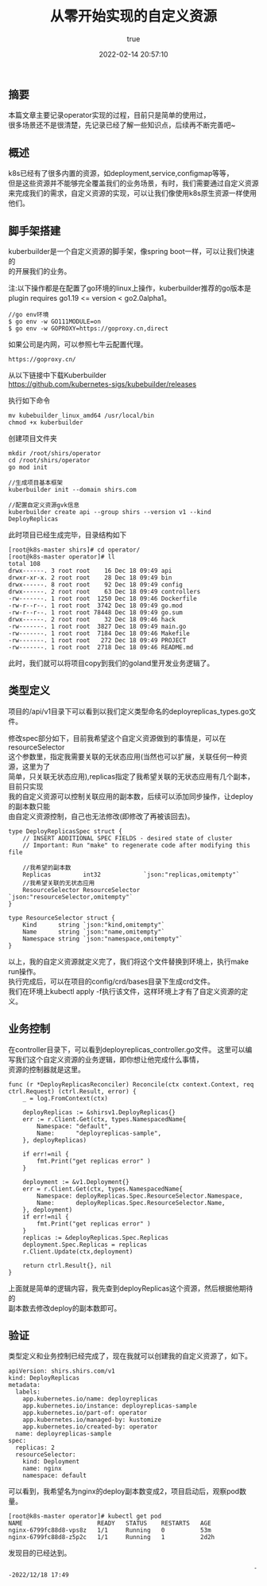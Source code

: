 ﻿--- 
title: 从零开始实现的自定义资源
date: 2022-02-14 20:57:10
permalink: /pages/8309a5b876fc9026
categories: 
  - 云原生
tags: 
  - null
author: 
  name: shirongsheng
  link: https://github.com/shirongsheng
---

## 摘要

本篇文章主要记录operator实现的过程，目前只是简单的使用过，       
很多场景还不是很清楚，先记录已经了解一些知识点，后续再不断完善吧~

## 概述

k8s已经有了很多内置的资源，如deployment,service,configmap等等，     
但是这些资源并不能够完全覆盖我们的业务场景，有时，我们需要通过自定义资源        
来完成我们的需求，自定义资源的实现，可以让我们像使用k8s原生资源一样使用他们。        

## 脚手架搭建

kuberbuilder是一个自定义资源的脚手架，像spring boot一样，可以让我们快速的        
的开展我们的业务。

注:以下操作都是在配置了go环境的linux上操作，kuberbuilder推荐的go版本是      
plugin requires go1.19 <= version < go2.0alpha1。

    //go env环境
    $ go env -w GO111MODULE=on
    $ go env -w GOPROXY=https://goproxy.cn,direct
    
如果公司是内网，可以参照七牛云配置代理。

    https://goproxy.cn/

从以下链接中下载Kuberbuilder              
https://github.com/kubernetes-sigs/kubebuilder/releases

执行如下命令

    mv kubebuilder_linux_amd64 /usr/local/bin
    chmod +x kuberbuilder
    
创建项目文件夹 

    mkdir /root/shirs/operator
    cd /root/shirs/operator
    go mod init
    
    //生成项目基本框架
    kuberbuilder init --domain shirs.com
    
    //配置自定义资源gvk信息
    kuberbuilder create api --group shirs --version v1 --kind DeployReplicas
    
此时项目已经生成完毕，目录结构如下       

    [root@k8s-master shirs]# cd operator/
    [root@k8s-master operator]# ll
    total 108
    drwx------. 3 root root    16 Dec 18 09:49 api
    drwxr-xr-x. 2 root root    28 Dec 18 09:49 bin
    drwx------. 8 root root    92 Dec 18 09:49 config
    drwx------. 2 root root    63 Dec 18 09:49 controllers
    -rw-------. 1 root root  1250 Dec 18 09:46 Dockerfile
    -rw-r--r--. 1 root root  3742 Dec 18 09:49 go.mod
    -rw-r--r--. 1 root root 78448 Dec 18 09:49 go.sum
    drwx------. 2 root root    32 Dec 18 09:46 hack
    -rw-------. 1 root root  3827 Dec 18 09:49 main.go
    -rw-------. 1 root root  7184 Dec 18 09:46 Makefile
    -rw-------. 1 root root   272 Dec 18 09:49 PROJECT
    -rw-------. 1 root root  2718 Dec 18 09:46 README.md
    
此时，我们就可以将项目copy到我们的goland里开发业务逻辑了。

## 类型定义

项目的/api/v1目录下可以看到以我们定义类型命名的deployreplicas_types.go文件。

修改spec部分如下，目前我希望这个自定义资源做到的事情是，可以在resourceSelector       
这个参数里，指定我需要关联的无状态应用(当然也可以扩展，关联任何一种资源，这里为了       
简单，只关联无状态应用),replicas指定了我希望关联的无状态应用有几个副本，目前只实现      
我的自定义资源可以控制关联应用的副本数，后续可以添加同步操作，让deploy的副本数只能        
由自定义资源控制，自己也无法修改(即修改了再被该回去)。  

    type DeployReplicasSpec struct {
    	// INSERT ADDITIONAL SPEC FIELDS - desired state of cluster
    	// Important: Run "make" to regenerate code after modifying this file
    
    	//我希望的副本数
    	Replicas         int32            `json:"replicas,omitempty"`
    	//我希望关联的无状态应用
    	ResourceSelector ResourceSelector `json:"resourceSelector,omitempty"`
    }
    
    type ResourceSelector struct {
    	Kind      string `json:"kind,omitempty"`
    	Name      string `json:"name,omitempty"`
    	Namespace string `json:"namespace,omitempty"`
    }

以上，我的自定义资源就定义完了，我们将这个文件替换到环境上，执行make run操作。     
执行完成后，可以在项目的config/crd/bases目录下生成crd文件。     
我们在环境上kubectl apply -f执行该文件，这样环境上才有了自定义资源的定义。

## 业务控制

在controller目录下，可以看到deployreplicas_controller.go文件。
这里可以编写我们这个自定义资源的业务逻辑，即你想让他完成什么事情，       
资源的控制器就是这里。

    func (r *DeployReplicasReconciler) Reconcile(ctx context.Context, req ctrl.Request) (ctrl.Result, error) {
    	_ = log.FromContext(ctx)
    
    	deployReplicas := &shirsv1.DeployReplicas{}
    	err := r.Client.Get(ctx, types.NamespacedName{
    		Namespace: "default",
    		Name:      "deployreplicas-sample",
    	}, deployReplicas)
    
    	if err!=nil {
    		fmt.Print("get replicas error" )
    	}
    
    	deployment := &v1.Deployment{}
    	err = r.Client.Get(ctx, types.NamespacedName{
    		Namespace: deployReplicas.Spec.ResourceSelector.Namespace,
    		Name:      deployReplicas.Spec.ResourceSelector.Name,
    	}, deployment)
    	if err!=nil {
    		fmt.Print("get replicas error" )
    	}
    	replicas := &deployReplicas.Spec.Replicas
    	deployment.Spec.Replicas = replicas
    	r.Client.Update(ctx,deployment)
    
    	return ctrl.Result{}, nil
    }
    
上面就是简单的逻辑内容，我先查到deployReplicas这个资源，然后根据他期待的     
副本数去修改deploy的副本数即可。

## 验证

类型定义和业务控制已经完成了，现在我就可以创建我的自定义资源了，如下。

    apiVersion: shirs.shirs.com/v1
    kind: DeployReplicas
    metadata:
      labels:
        app.kubernetes.io/name: deployreplicas
        app.kubernetes.io/instance: deployreplicas-sample
        app.kubernetes.io/part-of: operator
        app.kubernetes.io/managed-by: kustomize
        app.kubernetes.io/created-by: operator
      name: deployreplicas-sample
    spec:
      replicas: 2
      resourceSelector:
        kind: Deployment
        name: nginx
        namespace: default

可以看到，我希望名为nginx的deploy副本数变成2，项目启动后，观察pod数量。

    [root@k8s-master operator]# kubectl get pod
    NAME                     READY   STATUS    RESTARTS   AGE
    nginx-6799fc88d8-vps8z   1/1     Running   0          53m
    nginx-6799fc88d8-z5p2c   1/1     Running   1          2d2h
    
发现目的已经达到。

                                                                         --2022/12/18 17:49
    
